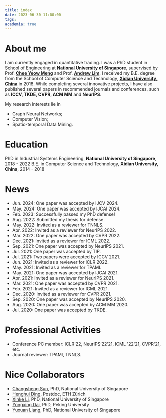 ```yaml
---
title: index
date: 2023-06-30 11:00:00
tags:
academia: true
---
```

# About me
I am currently engaged in quantitative trading. I was a PhD student in School of Engineering at [**National University of Singapore**](http://nus.edu.sg/), supervised by Prof. [**Chee Yeow Meng**](https://scholar.google.com.sg/citations?user=99AJNXEAAAAJ) and Prof. [**Andrew Lim**](https://www.limandrew.org/). I received my B.E. degree from the School of Computer Science and Technology, [**Xidian University, China**](http://en.xidian.edu.cn/) in 2018. While completing several innovative projects, I have also published several papers in recommended journals and conferences, such as **ICCV, TKDE, CVPR, ACM MM** and **NeurIPS**.

My research interests lie in 
- Graph Neural Networks;
- Computer Vision;
- Spatio-temporal Data Mining.

# Education

PhD in Industrial Systems Engineering, **National University of Singapore**, 2018 - 2022
B.E. in Computer Science and Technology, **Xidian University, China**, 2014 - 2018

# News
- Jun. 2024: One paper was accepted by IJCV 2024.
- May. 2024: One paper was accepted by IJCAI 2024.
- Feb. 2023: Successfully passed my PhD defense!
- Aug. 2022: Submitted my thesis for defense.
- May. 2022: Invited as a reviewer for TNNLS.
- Apr. 2022: Invited as a reviewer for NeurIPS 2022.
- Mar. 2022: One paper was accepted by CVPR 2022.
- Dec. 2021: Invited as a reviewer for ICML 2022.
- Sep. 2021: One paper was accepted by NeurIPS 2021.
- Jul. 2021: One paper was accepted by TIP.
- Jul. 2021: Two papers were accepted by ICCV 2021.
- Jun. 2021: Invited as a reviewer for ICLR 2022.
- May. 2021: Invited as a reviewer for TPAMI.
- May. 2021: One paper was accepted by IJCAI 2021.
- Apr. 2021: Invited as a reviewer for NeurIPS 2021.
- Mar. 2021: One paper was accepted by CVPR 2021.
- Feb. 2021: Invited as a reviewer for ICML 2021.
- Dec. 2020: Invited as a reviewer for CVPR 2021.
- Sep. 2020: One paper was accepted by NeurIPS 2020.
- Aug. 2020: One paper was accepted by ACM MM 2020.
- Jul. 2020: One paper was accepted by TKDE.

# Professional Activities

- Conference PC member: ICLR'22, NeurIPS’22’21, ICML '22'21, CVPR'21, etc.
- Journal reviewer: TPAMI, TNNLS.

# Nice Collaborators

- [Changsheng Sun](https://sunchangsheng.com/), PhD, National University of Singapore
- [Henghui Ding](https://henghuiding.github.io/), Postdoc, ETH Zürich
- [Xinke Li](http://xinke.li/), PhD, National University of Singapore
- [Yongxing Dai](https://sikastar.github.io/), PhD, Peking University
- [Yuxuan Liang](https://yuxuanliang.com/), PhD, National University of Singapore